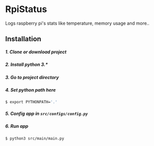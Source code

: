 # RpiStatus
Logs raspberry pi's stats like temperature, memory usage and more..

## Installation
##### 1. Clone or download project
##### 2. Install python 3.*
##### 3. Go to project directory
##### 4. Set python path here
```sh
$ export PYTHONPATH='.'
```
##### 5. Config app in `src/configs/config.py`
##### 6. Run app
```sh
$ python3 src/main/main.py
```
